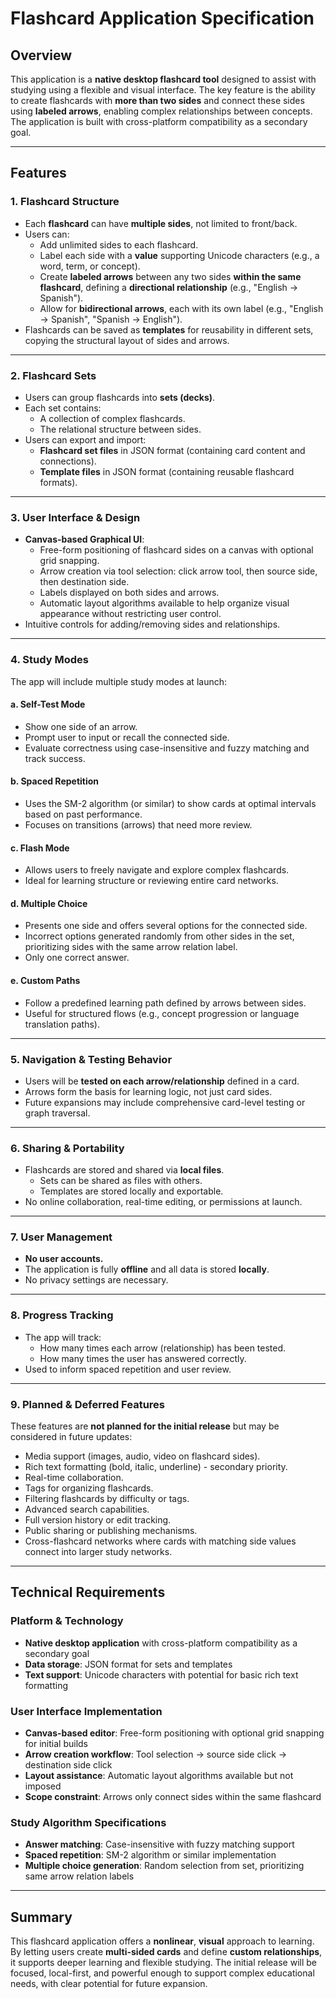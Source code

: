 # Flashcard Application Specification

## Overview

This application is a **native desktop flashcard tool** designed to assist with studying using a flexible and visual interface. The key feature is the ability to create flashcards with **more than two sides** and connect these sides using **labeled arrows**, enabling complex relationships between concepts. The application is built with cross-platform compatibility as a secondary goal.

---

## Features

### 1. Flashcard Structure

- Each **flashcard** can have **multiple sides**, not limited to front/back.
- Users can:
  - Add unlimited sides to each flashcard.
  - Label each side with a **value** supporting Unicode characters (e.g., a word, term, or concept).
  - Create **labeled arrows** between any two sides **within the same flashcard**, defining a **directional relationship** (e.g., "English → Spanish").
  - Allow for **bidirectional arrows**, each with its own label (e.g., "English → Spanish", "Spanish → English").
- Flashcards can be saved as **templates** for reusability in different sets, copying the structural layout of sides and arrows.

---

### 2. Flashcard Sets

- Users can group flashcards into **sets (decks)**.
- Each set contains:
  - A collection of complex flashcards.
  - The relational structure between sides.
- Users can export and import:
  - **Flashcard set files** in JSON format (containing card content and connections).
  - **Template files** in JSON format (containing reusable flashcard formats).

---

### 3. User Interface & Design

- **Canvas-based Graphical UI**:
  - Free-form positioning of flashcard sides on a canvas with optional grid snapping.
  - Arrow creation via tool selection: click arrow tool, then source side, then destination side.
  - Labels displayed on both sides and arrows.
  - Automatic layout algorithms available to help organize visual appearance without restricting user control.
- Intuitive controls for adding/removing sides and relationships.

---

### 4. Study Modes

The app will include multiple study modes at launch:

#### a. Self-Test Mode
- Show one side of an arrow.
- Prompt user to input or recall the connected side.
- Evaluate correctness using case-insensitive and fuzzy matching and track success.

#### b. Spaced Repetition
- Uses the SM-2 algorithm (or similar) to show cards at optimal intervals based on past performance.
- Focuses on transitions (arrows) that need more review.

#### c. Flash Mode
- Allows users to freely navigate and explore complex flashcards.
- Ideal for learning structure or reviewing entire card networks.

#### d. Multiple Choice
- Presents one side and offers several options for the connected side.
- Incorrect options generated randomly from other sides in the set, prioritizing sides with the same arrow relation label.
- Only one correct answer.

#### e. Custom Paths
- Follow a predefined learning path defined by arrows between sides.
- Useful for structured flows (e.g., concept progression or language translation paths).

---

### 5. Navigation & Testing Behavior

- Users will be **tested on each arrow/relationship** defined in a card.
- Arrows form the basis for learning logic, not just card sides.
- Future expansions may include comprehensive card-level testing or graph traversal.

---

### 6. Sharing & Portability

- Flashcards are stored and shared via **local files**.
  - Sets can be shared as files with others.
  - Templates are stored locally and exportable.
- No online collaboration, real-time editing, or permissions at launch.

---

### 7. User Management

- **No user accounts.**
- The application is fully **offline** and all data is stored **locally**.
- No privacy settings are necessary.

---

### 8. Progress Tracking

- The app will track:
  - How many times each arrow (relationship) has been tested.
  - How many times the user has answered correctly.
- Used to inform spaced repetition and user review.

---

### 9. Planned & Deferred Features

These features are **not planned for the initial release** but may be considered in future updates:

- Media support (images, audio, video on flashcard sides).
- Rich text formatting (bold, italic, underline) - secondary priority.
- Real-time collaboration.
- Tags for organizing flashcards.
- Filtering flashcards by difficulty or tags.
- Advanced search capabilities.
- Full version history or edit tracking.
- Public sharing or publishing mechanisms.
- Cross-flashcard networks where cards with matching side values connect into larger study networks.

---

## Technical Requirements

### Platform & Technology
- **Native desktop application** with cross-platform compatibility as a secondary goal
- **Data storage**: JSON format for sets and templates
- **Text support**: Unicode characters with potential for basic rich text formatting

### User Interface Implementation
- **Canvas-based editor**: Free-form positioning with optional grid snapping for initial builds
- **Arrow creation workflow**: Tool selection → source side click → destination side click
- **Layout assistance**: Automatic layout algorithms available but not imposed
- **Scope constraint**: Arrows only connect sides within the same flashcard

### Study Algorithm Specifications
- **Answer matching**: Case-insensitive with fuzzy matching support
- **Spaced repetition**: SM-2 algorithm or similar implementation
- **Multiple choice generation**: Random selection from set, prioritizing same arrow relation labels

---

## Summary

This flashcard application offers a **nonlinear**, **visual** approach to learning. By letting users create **multi-sided cards** and define **custom relationships**, it supports deeper learning and flexible studying. The initial release will be focused, local-first, and powerful enough to support complex educational needs, with clear potential for future expansion.
